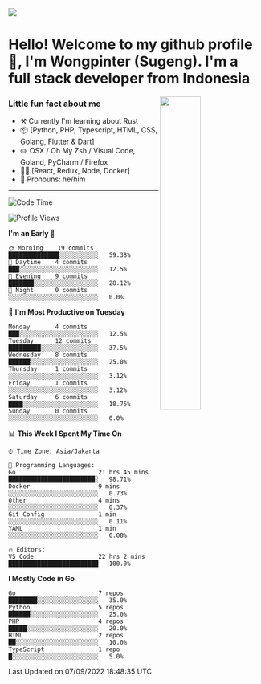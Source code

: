 <img src="https://res.cloudinary.com/sugengme/image/upload/v1626782571/banner.png">

# Hello! Welcome to my github profile 👋, I'm Wongpinter (Sugeng). I'm a full stack developer from Indonesia

[<img align="right" width="40%" src="https://github-readme-stats.vercel.app/api/top-langs/?username=wongpinter&hide=html,css, tex&title_color=ffffff&text_color=c9cacc&icon_color=2bbc8a&bg_color=1d1f21&langs_count=4">](https://metrics.lecoq.io/ouuan?template=classic)

### Little fun fact about me

-   :hammer_and_pick: Currently I'm learning about Rust
-   :package: [Python, PHP, Typescript, HTML, CSS, Golang, Flutter & Dart]
-   :pencil2: OSX / Oh My Zsh / Visual Code, Goland, PyCharm / Firefox
-   :man_scientist: [React, Redux, Node, Docker]
-   :man: Pronouns: he/him

---



<!--START_SECTION:waka-->
![Code Time](http://img.shields.io/badge/Code%20Time-667%20hrs%204%20mins-blue)

![Profile Views](http://img.shields.io/badge/Profile%20Views-0-blue)

**I'm an Early 🐤** 

```text
🌞 Morning    19 commits     ██████████████░░░░░░░░░░░   59.38% 
🌆 Daytime    4 commits      ███░░░░░░░░░░░░░░░░░░░░░░   12.5% 
🌃 Evening    9 commits      ███████░░░░░░░░░░░░░░░░░░   28.12% 
🌙 Night      0 commits      ░░░░░░░░░░░░░░░░░░░░░░░░░   0.0%

```
📅 **I'm Most Productive on Tuesday** 

```text
Monday       4 commits      ███░░░░░░░░░░░░░░░░░░░░░░   12.5% 
Tuesday      12 commits     █████████░░░░░░░░░░░░░░░░   37.5% 
Wednesday    8 commits      ██████░░░░░░░░░░░░░░░░░░░   25.0% 
Thursday     1 commits      ░░░░░░░░░░░░░░░░░░░░░░░░░   3.12% 
Friday       1 commits      ░░░░░░░░░░░░░░░░░░░░░░░░░   3.12% 
Saturday     6 commits      ████░░░░░░░░░░░░░░░░░░░░░   18.75% 
Sunday       0 commits      ░░░░░░░░░░░░░░░░░░░░░░░░░   0.0%

```


📊 **This Week I Spent My Time On** 

```text
⌚︎ Time Zone: Asia/Jakarta

💬 Programming Languages: 
Go                       21 hrs 45 mins      ████████████████████████░   98.71% 
Docker                   9 mins              ░░░░░░░░░░░░░░░░░░░░░░░░░   0.73% 
Other                    4 mins              ░░░░░░░░░░░░░░░░░░░░░░░░░   0.37% 
Git Config               1 min               ░░░░░░░░░░░░░░░░░░░░░░░░░   0.11% 
YAML                     1 min               ░░░░░░░░░░░░░░░░░░░░░░░░░   0.08%

🔥 Editors: 
VS Code                  22 hrs 2 mins       █████████████████████████   100.0%

```

**I Mostly Code in Go** 

```text
Go                       7 repos             ████████░░░░░░░░░░░░░░░░░   35.0% 
Python                   5 repos             ██████░░░░░░░░░░░░░░░░░░░   25.0% 
PHP                      4 repos             █████░░░░░░░░░░░░░░░░░░░░   20.0% 
HTML                     2 repos             ██░░░░░░░░░░░░░░░░░░░░░░░   10.0% 
TypeScript               1 repo              █░░░░░░░░░░░░░░░░░░░░░░░░   5.0%

```



 Last Updated on 07/09/2022 18:48:35 UTC
<!--END_SECTION:waka-->

<!--
**wongpinter/wongpinter** is a ✨ _special_ ✨ repository because its `README.md` (this file) appears on your GitHub profile.

Here are some ideas to get you started:

- 🔭 I’m currently working on ...
- 🌱 I’m currently learning ...
- 👯 I’m looking to collaborate on ...
- 🤔 I’m looking for help with ...
- 💬 Ask me about ...
- 📫 How to reach me: ...
- 😄 Pronouns: ...
- ⚡ Fun fact: ...
-->

